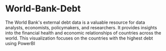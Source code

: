# World-Bank-Debt
The World Bank's external debt data is a valuable resource for data analysts, economists, policymakers, and researchers. It provides insights into the financial health and economic relationships of countries across the world. This visualization focuses on the countries with the highest debt using PowerBI
